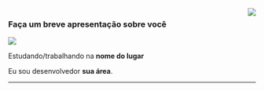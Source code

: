 <img align='right' src="https://github-readme-stats.vercel.app/api?username=reinaldoassis&show_icons=true&title_color=141C2E&text_color=6C63FF&icon_color=783c00&bg_color=111827&cache_seconds=2300">

### Faça um breve apresentação sobre você

<img src="https://img.shields.io/static/v1?label=Overview&message=SEUNOME&color=f8efd4&style=for-the-badge&logo=GitHub">

<p>

Estudando/trabalhando na **nome do lugar**<br/>

Eu sou desenvolvedor **sua área**.

</p>
<hr>
